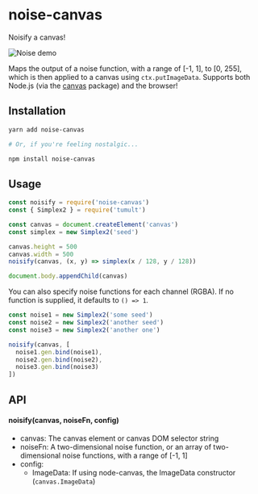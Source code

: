 # noise-canvas

Noisify a canvas!

![Noise demo](https://unpkg.com/noise-canvas@1.1.0/images/demo.png)

Maps the output of a noise function, with a range of [-1, 1], to [0, 255], which is then applied to a canvas using `ctx.putImageData`. Supports both Node.js (via the [canvas](https://www.npmjs.com/package/canvas) package) and the browser!

## Installation

```bash
yarn add noise-canvas

# Or, if you're feeling nostalgic...

npm install noise-canvas
```

## Usage

```js
const noisify = require('noise-canvas')
const { Simplex2 } = require('tumult')

const canvas = document.createElement('canvas')
const simplex = new Simplex2('seed')

canvas.height = 500
canvas.width = 500
noisify(canvas, (x, y) => simplex(x / 128, y / 128))

document.body.appendChild(canvas)
```

You can also specify noise functions for each channel (RGBA). If no function is supplied, it defaults to `() => 1`.

```js
const noise1 = new Simplex2('some seed')
const noise2 = new Simplex2('another seed')
const noise3 = new Simplex2('another one')

noisify(canvas, [
  noise1.gen.bind(noise1),
  noise2.gen.bind(noise2),
  noise3.gen.bind(noise3)
])
```

## API

#### noisify(canvas, noiseFn, config)

* canvas: The canvas element or canvas DOM selector string
* noiseFn: A two-dimensional noise function, or an array of two-dimensional noise functions, with a range of [-1, 1]
* config: 
  * ImageData: If using node-canvas, the ImageData constructor (`canvas.ImageData`)
